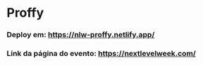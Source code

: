 # Proffy

### Deploy em: https://nlw-proffy.netlify.app/

### Link da página do evento: https://nextlevelweek.com/